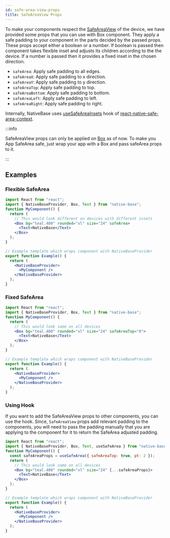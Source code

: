 ```yaml
---
id: safe-area-view-props
title: SafeAreaView Props
---
```


To make your components respect the [SafeAreaView](https://reactnative.dev/docs/safeareaview) of the device, we have provided some props that you can use with Box component. They apply a safe padding to your component in the parts decided by the passed props. These props accept either a boolean or a number. If boolean is passed then component takes flexible inset and adjusts its children according to the the device. If a number is passed then it provides a fixed inset in the chosen direction.

- `safeArea`: Apply safe padding to all edges.
- `safeAreaX`: Apply safe padding to x direction.
- `safeAreaY`: Apply safe padding to y direction.
- `safeAreaTop`: Apply safe padding to top.
- `safeAreaBottom`: Apply safe padding to bottom.
- `safeAreaLeft`: Apply safe padding to left.
- `safeAreaRight`: Apply safe padding to right.

Internally, NativeBase uses [useSafeAreaInsets](https://docs.expo.io/versions/latest/sdk/safe-area-context/#hooks) hook of [react-native-safe-area-context](https://github.com/th3rdwave/react-native-safe-area-context).

:::info

SafeAreaView props can only be applied on [Box](box.md) as of now. To make you App SafeArea safe, just wrap your app with a Box and pass safeArea props to it.

:::

## Examples

### Flexible SafeArea

```jsx isLive=true
import React from "react";
import { NativeBaseProvider, Box, Text } from "native-base";
function MyComponent() {
  return (
    // This would look different on devices with different insets
    <Box bg="teal.400" rounded="xl" size="24" safeArea>
      <Text>NativeBase</Text>
    </Box>
  );
}

// Example template which wraps component with NativeBaseProvider
export function Example() {
  return (
    <NativeBaseProvider>
      <MyComponent />
    </NativeBaseProvider>
  );
}
```

### Fixed SafeArea

```jsx isLive=true
import React from "react";
import { NativeBaseProvider, Box, Text } from "native-base";
function MyComponent() {
  return (
    // This would look same on all devices
    <Box bg="teal.400" rounded="xl" size="24" safeAreaTop="8">
      <Text>NativeBase</Text>
    </Box>
  );
}

// Example template which wraps component with NativeBaseProvider
export function Example() {
  return (
    <NativeBaseProvider>
      <MyComponent />
    </NativeBaseProvider>
  );
}
```

### Using Hook

If you want to add the SafeAreaView props to other components, you can use the hook. Since, `SafeAreaView` props add relevant padding to the components, you will need to pass the padding manually that you are applying to the component for it to return the SafeArea adjusted padding.

```jsx isLive=true
import React from "react";
import { NativeBaseProvider, Box, Text, useSafeArea } from "native-base";
function MyComponent() {
  const safeAreaProps = useSafeArea({ safeAreaTop: true, pt: 2 });
  return (
    // This would look same on all devices
    <Box bg="teal.400" rounded="xl" size="24" {...safeAreaProps}>
      <Text>NativeBase</Text>
    </Box>
  );
}

// Example template which wraps component with NativeBaseProvider
export function Example() {
  return (
    <NativeBaseProvider>
      <MyComponent />
    </NativeBaseProvider>
  );
}
```

